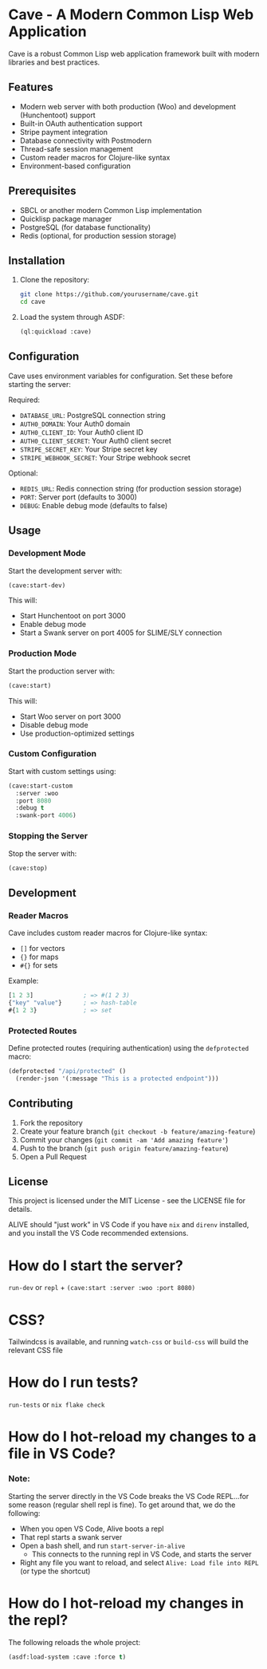 # Cave - A Modern Common Lisp Web Application

Cave is a robust Common Lisp web application framework built with modern libraries and best practices.

## Features

- Modern web server with both production (Woo) and development (Hunchentoot) support
- Built-in OAuth authentication support
- Stripe payment integration
- Database connectivity with Postmodern
- Thread-safe session management
- Custom reader macros for Clojure-like syntax
- Environment-based configuration

## Prerequisites

- SBCL or another modern Common Lisp implementation
- Quicklisp package manager
- PostgreSQL (for database functionality)
- Redis (optional, for production session storage)

## Installation

1. Clone the repository:
   ```bash
   git clone https://github.com/yourusername/cave.git
   cd cave
   ```

2. Load the system through ASDF:
   ```lisp
   (ql:quickload :cave)
   ```

## Configuration

Cave uses environment variables for configuration. Set these before starting the server:

Required:
- `DATABASE_URL`: PostgreSQL connection string
- `AUTH0_DOMAIN`: Your Auth0 domain
- `AUTH0_CLIENT_ID`: Your Auth0 client ID
- `AUTH0_CLIENT_SECRET`: Your Auth0 client secret
- `STRIPE_SECRET_KEY`: Your Stripe secret key
- `STRIPE_WEBHOOK_SECRET`: Your Stripe webhook secret

Optional:
- `REDIS_URL`: Redis connection string (for production session storage)
- `PORT`: Server port (defaults to 3000)
- `DEBUG`: Enable debug mode (defaults to false)

## Usage

### Development Mode

Start the development server with:
```lisp
(cave:start-dev)
```

This will:
- Start Hunchentoot on port 3000
- Enable debug mode
- Start a Swank server on port 4005 for SLIME/SLY connection

### Production Mode

Start the production server with:
```lisp
(cave:start)
```

This will:
- Start Woo server on port 3000
- Disable debug mode
- Use production-optimized settings

### Custom Configuration

Start with custom settings using:
```lisp
(cave:start-custom
  :server :woo
  :port 8080
  :debug t
  :swank-port 4006)
```

### Stopping the Server

Stop the server with:
```lisp
(cave:stop)
```

## Development

### Reader Macros

Cave includes custom reader macros for Clojure-like syntax:
- `[]` for vectors
- `{}` for maps
- `#{}` for sets

Example:
```lisp
[1 2 3]              ; => #(1 2 3)
{"key" "value"}      ; => hash-table
#{1 2 3}             ; => set
```

### Protected Routes

Define protected routes (requiring authentication) using the `defprotected` macro:
```lisp
(defprotected "/api/protected" ()
  (render-json '(:message "This is a protected endpoint")))
```

## Contributing

1. Fork the repository
2. Create your feature branch (`git checkout -b feature/amazing-feature`)
3. Commit your changes (`git commit -am 'Add amazing feature'`)
4. Push to the branch (`git push origin feature/amazing-feature`)
5. Open a Pull Request

## License

This project is licensed under the MIT License - see the LICENSE file for details.

ALIVE should "just work" in VS Code if you have `nix` and `direnv` installed, and you install the VS Code recommended extensions.

# How do I start the server?

`run-dev` or `repl` + `(cave:start :server :woo :port 8080)`

# CSS?

Tailwindcss is available, and running `watch-css` or `build-css` will build the relevant CSS file

# How do I run tests?

`run-tests` or `nix flake check`

# How do I hot-reload my changes to a file in VS Code?

### Note:

Starting the server directly in the VS Code breaks the VS Code REPL...for some reason (regular shell repl is fine). To get around that, we do the following:

- When you open VS Code, Alive boots a repl
- That repl starts a swank server
- Open a bash shell, and run `start-server-in-alive`
  - This connects to the running repl in VS Code, and starts the server
- Right any file you want to reload, and select `Alive: Load file into REPL` (or type the shortcut)

# How do I hot-reload my changes in the repl?

The following reloads the whole project:

```lisp
(asdf:load-system :cave :force t)
```
